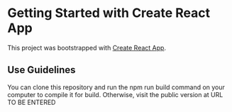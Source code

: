 # Getting Started with Create React App

This project was bootstrapped with [Create React App](https://github.com/facebook/create-react-app).

## Use Guidelines

You can clone this repository and run the npm run build command on your computer to compile it for build.
Otherwise, visit the public version at URL TO BE ENTERED

